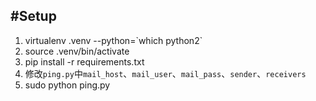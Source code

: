 #Setup
-----
1. virtualenv .venv --python=\`which python2\`
2. source .venv/bin/activate
3. pip install -r requirements.txt
4. 修改`ping.py`中`mail_host`、`mail_user`、`mail_pass`、`sender`、`receivers`
5. sudo python ping.py 
